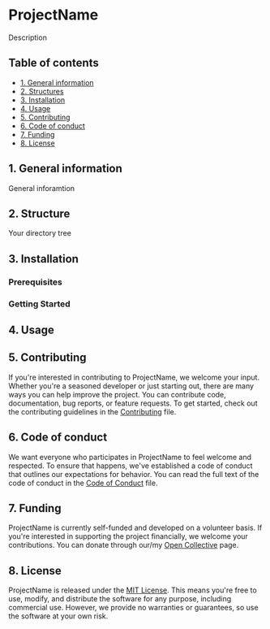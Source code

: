 <!-- 
    Fill in and replace all ProjectName
-->
# ProjectName

Description

## Table of contents

* [1. General information](#1-general-information)
* [2. Structures](#2-structure)
* [3. Installation](#3-installation)
* [4. Usage](#4-usage)
* [5. Contributing](#5-contributing)
* [6. Code of conduct](#6-code-of-conduct)
* [7. Funding](#7-funding)
* [8. License](#8-license)

## 1. General information

General inforamtion

## 2. Structure

Your directory tree

## 3. Installation

### Prerequisites

### Getting Started

## 4. Usage

## 5. Contributing

If you're interested in contributing to ProjectName, we welcome your input. Whether you're a seasoned developer or just starting out, there are many ways you can help improve the project. You can contribute code, documentation, bug reports, or feature requests. To get started, check out the contributing guidelines in the [Contributing](CONTRIBUTING.md) file.

## 6. Code of conduct

We want everyone who participates in ProjectName to feel welcome and respected. To ensure that happens, we've established a code of conduct that outlines our expectations for behavior. You can read the full text of the code of conduct in the [Code of Conduct](CODE_OF_CONDUCT.md) file.

## 7. Funding

ProjectName is currently self-funded and developed on a volunteer basis. If you're interested in supporting the project financially, we welcome your contributions. You can donate through our/my [Open Collective](https://opencollective.com/phong-thien) page.

## 8. License

ProjectName is released under the [MIT License](LICENSE.md). This means you're free to use, modify, and distribute the software for any purpose, including commercial use. However, we provide no warranties or guarantees, so use the software at your own risk.
